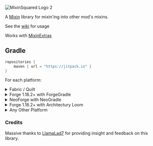 ![MixinSquared Logo 2](https://github.com/Bawnorton/MixinSquared/assets/18416784/95078218-907e-4280-b5dc-5dda6b771b5f)

A [Mixin](https://github.com/SpongePowered/Mixin/) library for mixin'ing into other mod's mixins.

See the [wiki](https://github.com/Bawnorton/MixinSquared/wiki) for usage

Works with [MixinExtras](https://github.com/LlamaLad7/MixinExtras)

## Gradle

```gradle
repositories {
    maven { url = "https://jitpack.io" }
}
```

For each platform:<br>
<details><summary>Fabric / Quilt</summary>

```gradle
dependencies {
    include(implementation(annotationProcessor("com.github.bawnorton.mixinsquared:mixinsquared-fabric:0.1.2-beta.6")))
}
```

</details>
<details><summary>Forge 1.18.2+ with ForgeGradle</summary>

### This will not work for Forge 1.18.1 and below, see `Any Other Platform`

```gradle
dependencies {
    // MixinSquared's annotationProcessor MUST be registered BEFORE Mixin's one.
    implementation(annotationProcessor("com.github.bawnorton.mixinsquared:mixinsquared-common:0.1.2-beta.6"))
    implementation(jarJar("com.github.bawnorton.mixinsquared:mixinsquared-forge:0.1.2-beta.6")) {
        jarJar.ranged(it, "[0.1.2-beta.6,)")
    }
}
```

</details>
<details><summary>NeoForge with NeoGradle</summary>

```gradle
dependencies {
    // MixinSquared's annotationProcessor MUST be registered BEFORE Mixin's one.
    implementation(annotationProcessor("com.github.bawnorton.mixinsquared:mixinsquared-common:0.1.2-beta.6"))
    implementation(jarJar("com.github.bawnorton.mixinsquared:mixinsquared-neoforge:0.1.2-beta.6")) {
        jarJar.ranged(it, "[0.1.2-beta.6,)")
    }
}
```

</details>
<details><summary>Forge 1.18.2+ with Architectury Loom</summary>

### This will not work for Forge 1.18.1 and below, see `Any Other Platform`

```gradle
dependencies {
    implementation(annotationProcessor("com.github.bawnorton.mixinsquared:mixinsquared-common:0.1.2-beta.6"))
    implementation(include("com.github.bawnorton.mixinsquared:mixinsquared-forge:0.1.2-beta.6"))
}
```

</details>

</details>
<details><summary>Any Other Platform</summary>

This is only a rough guide. You will need to look into the specifics of setting up ShadowJar for your platform.

```gradle
plugins {
    id "com.github.johnrengelman.shadow" version "8.1.0"
}

configurations {
    implementation.extendsFrom shadow
}

repositories {
    maven { url = "https://jitpack.io" }
}

dependencies {
    shadow(annotationProcessor("com.github.bawnorton.mixinsquared:mixinsquared-common:0.1.2-beta.6"))
}

shadowJar {
    configurations = [project.configurations.shadow]
    relocate("com.github.bawnorton.mixinsquared", "your.package.goes.here.mixinsquared")
    mergeServiceFiles()
}
```

To initialize MixinSquared, simply call

```java
MixinSquaredBootstrap.init();
```
In the `onLoad` method inside a [IMixinConfigPlugin](https://jenkins.liteloader.com/view/Other/job/Mixin/javadoc/org/spongepowered/asm/mixin/extensibility/IMixinConfigPlugin.html)

If you intend to use a MixinCanceller, you will need to also call:
```
MixinCancellerRegistrar.register(new YourMixinCancellerImpl());
```

</details>

### Credits

Massive thanks to [LlamaLad7](https://github.com/LlamaLad7) for providing insight and feedback on this library.
